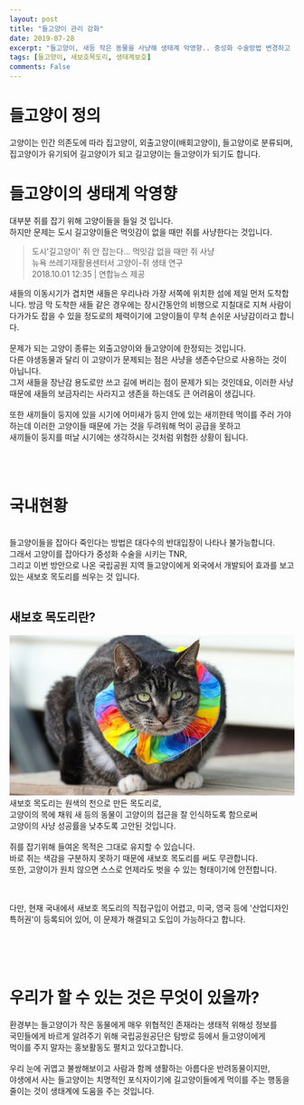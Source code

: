 ```yaml
---
layout: post
title: "들고양이 관리 강화"
date: 2019-07-28
excerpt: "들고양이, 새등 작은 동물을 사냥해 생태계 악영향.. 중성화 수술방법 변경하고 새보호 목도리 씌운다."
tags: [들고양이, 새보호목도리, 생태계보호]
comments: False
---
```

# 들고양이 정의
고양이는 인간 의존도에 따라 집고양이, 외출고양이(배회고양이), 들고양이로 분류되며, 
집고양이가 유기되어 길고양이가 되고 길고양이는 들고양이가 되기도 합니다.

# 들고양이의 생태계 악영향

대부분 쥐를 잡기 위해 고양이들을 들일 것 입니다.<br>
하지만 문제는 도시 길고양이들은 먹잇감이 없을 때만 쥐를 사냥한다는 것입니다.<br>
> 도시'길고양이' 쥐 안 잡는다... 먹잇감 없을 때만 쥐 사냥<br>
  뉴욕 쓰레기재활용센터서 고양이-쥐 생태 연구<br>
  2018.10.01 12:35 | 연합뉴스 제공

새들의 이동시기가 겹치면 새들은 우리나라 가장 서쪽에 위치한 섬에 제일 먼저 도착합니다.
방금 막 도착한 새들 같은 경우에는 장시간동안의 비행으로 지칠대로 지쳐 사람이 다가가도 잡을 수 있을 정도로의 체력이기에 고양이들이 무척 손쉬운 사냥감이라고 합니다.<br>
<br>
문제가 되는 고양이 종류는 외출고양이와 들고양이에 한정되는 것입니다.<br>
다른 야생동물과 달리 이 고양이가 문제되는 점은 사냥을 생존수단으로 사용하는 것이 아닙니다.<br>
그저 새들을 장난감 용도로만 쓰고 길에 버리는 점이 문제가 되는 것인데요, 이러한 사냥때문에 새들의 보금자리는 사라지고 생존을 하는데도 큰 어려움이 생깁니다.<br>
<br>
또한 새끼들이 둥지에 있을 시기에 어미새가 둥지 안에 있는 새끼한테 먹이를 주러 가야하는데 이러한 고양이들 때문에 가는 것을 두려워해 먹이 공급을 못하고<br>
새끼들이 둥지를 떠날 시기에는 생각하시는 것처럼 위험한 상황이 됩니다.<br>
<br>
<br>
<br>
# 국내현황
<br>
들고양이들을 잡아다 죽인다는 방법은 대다수의 반대입장이 나타나 불가능합니다.<br>
그래서 고양이를 잡아다가 중성화 수술을 시키는 TNR,<br>
그리고 이번 방안으로 나온 국립공원 지역 들고양이에게 외국에서 개발되어 효과를 보고 있는 새보호 목도리를 씌우는 것 입니다.<br>
<br>

## 새보호 목도리란?
<img src="/assets/img/새보호 목도리.jpg">
새보호 목도리는 원색의 천으로 만든 목도리로,<br>
고양이의 목에 채워 새 등의 동물이 고양이의 접근을 잘 인식하도록 함으로써 <br>
고양이의 사냥 성공률을 낮추도록 고안된 것입니다.<br>
<br>
쥐를 잡기위해 들여온 목적은 그대로 유지할 수 있습니다.<br>
바로 쥐는 색감을 구분하지 못하기 때문에 새보호 목도리를 써도 무관합니다.<br>
또한, 고양이가 원치 않으면 스스로 언제라도 벗을 수 있는 형태이기에 안전합니다.<br>
<br>
<br>

다만, 현재 국내에서 새보호 목도리의 직접구입이 어렵고, 미국, 영국 등에 '산업디자인특허권'이 등록되어 있어, 이 문제가 해결되고 도입이 가능하다고 합니다.<br>
<br>
<br>
<br>
<br>
# 우리가 할 수 있는 것은 무엇이 있을까?
환경부는 들고양이가 작은 동물에게 매우 위협적인 존재라는 생태적 위해성 정보를<br>
국민들에게 바르게 알려주기 위해 국립공원공단은 탐방로 등에서 들고양이에게<br> 먹이를 주지 말자는 홍보활동도 펼치고 있다고합니다.<br>
<br>
우리 눈에 귀엽고 불쌍해보이고 사람과 함께 생활하는 아름다운 반려동물이지만,<br>
야생에서 사는 들고양이는 치명적인 포식자이기에 길고양이들에게 먹이를 주는 행동을 줄이는 것이 생태계에 도움을 주는 것입니다.<br>
<br>
